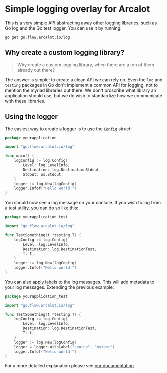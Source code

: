 # Simple logging overlay for Arcalot

This is a very simple API abstracting away other logging libraries, such as Go log and the Go test logger. You
can use it by running:

```
go get go.flow.arcalot.io/log
```

## Why create a custom logging library?

> Why create a custom logging library, when there are a ton of them already out there?

The answer is simple: to create a clean API we can rely on. Even the `log` and `testing` packages in Go don't implement a common API for logging, not to mention the myriad libraries out there. We don't proscribe what library an application should use, but we do wish to standardize how we communicate with these libraries.

## Using the logger

The easiest way to create a logger is to use the [`Config`](config.go) struct:

```go
package yourapplication

import "go.flow.arcalot.io/log"

func main() {
    logConfig := log.Config{
        Level: log.LevelInfo,
        Destination: log.DestinationStdout,
        Stdout: os.Stdout,
    }
    logger := log.New(logConfig)
    logger.Infof("Hello world!")
}
```

You should now see a log message on your console. If you wish to log from a test utility, you can do so like this:

```go
package yourapplication_test

import "go.flow.arcalot.io/log"

func TestSomething(t *testing.T) {
    logConfig := log.Config{
        Level: log.LevelInfo,
        Destination: log.DestinationTest,
        T: t,
    }
    logger := log.New(logConfig)
    logger.Infof("Hello world!")
}
```

You can also apply labels to the log messages. This will add metadata to your log messages. Extending the previous example:

```go
package yourapplication_test

import "go.flow.arcalot.io/log"

func TestSomething(t *testing.T) {
    logConfig := log.Config{
        Level: log.LevelInfo,
        Destination: log.DestinationTest,
        T: t,
    }
    logger := log.New(logConfig)
    logger = logger.WithLabel("source", "mytest")
    logger.Infof("Hello world!")
}
```

For a more detailed explanation please see [our documentation](https://godoc.org/go.flow.arcalot.io/log).
